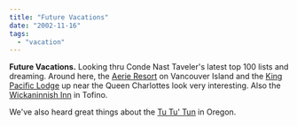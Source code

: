 ```yaml
---
title: "Future Vacations"
date: "2002-11-16"
tags: 
  - "vacation"
---
```


**Future Vacations.** Looking thru Conde Nast Taveler's latest top 100 lists and dreaming. Around here, the [Aerie Resort](http://www.aerie.bc.ca/index.htm) on Vancouver Island and the [King Pacific Lodge](http://www.kingpacificlodge.com/) up near the Queen Charlottes look very interesting. Also the [Wickaninnish Inn](http://www.wickinn.com/) in Tofino.

We've also heard great things about the [Tu Tu' Tun](http://www.tututun.com/) in Oregon.
